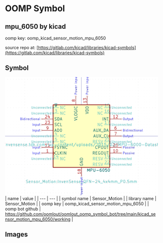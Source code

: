 # OOMP Symbol  
## mpu_6050  by kicad  
  
oomp key: oomp_kicad_sensor_motion_mpu_6050  
  
source repo at: [https://gitlab.com/kicad/libraries/kicad-symbols](https://gitlab.com/kicad/libraries/kicad-symbols)  
## Symbol  
  
[![working.png](working_600.png)](working.png)  
| name | value | 
| --- | --- | 
| symbol name | Sensor_Motion | 
| library name | Sensor_Motion | 
| oomp key | oomp_kicad_sensor_motion_mpu_6050 | 
| oomp bot github | https://github.com/oomlout/oomlout_oomp_symbol_bot/tree/main/kicad_sensor_motion_mpu_6050/working | 
## Images  
